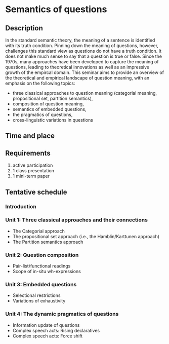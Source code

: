 # Semantics of questions 

## Description
In the standard semantic theory, the meaning of a sentence is identified with its truth condition. Pinning down the meaning of questions, however, challenges this standard view as questions do not have a truth condition. It does not make much sense to say that a question is true or false. Since the 1970s, many approaches have been developed to capture the meaning of questions, leading to theoretical innovations as well as an impressive growth of the empircal domain. This seminar aims to provide an overview of the theoretical and empirical landscape of question meaning, with an emphasis on the following topics: 

- three classical approaches to question meaning (categorial meaning, propositional set, partition semantics),
- composition of question meaning,
- semantics of embedded questions,
- the pragmatics of questions, 
- cross-linguistic variations in questions  



## Time and place

## Requirements
1. active participation 
2. 1 class presentation  
3. 1 mini-term paper 

## Tentative schedule 
### Introduction 
### Unit 1: Three classical approaches and their connections
- The Categorial approach
- The propositional set approach (i.e., the Hamblin/Karttunen approach)
- The Partition semantics approach 
### Unit 2: Question composition
- Pair-list/functional readings
- Scope of in-situ wh-expressions
### Unit 3: Embedded questions
- Selectional restrictions
- Variations of exhaustivity
### Unit 4: The dynamic pragmatics of questions
- Information update of questions
- Complex speech acts: Rising declaratives
- Complex speech acts: Force shift
